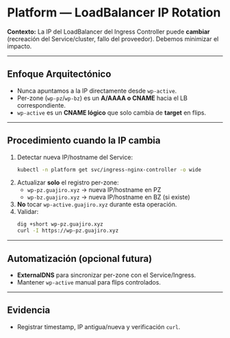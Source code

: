 # Platform — LoadBalancer IP Rotation

**Contexto:** La IP del LoadBalancer del Ingress Controller puede **cambiar** (recreación del Service/cluster, fallo del proveedor). Debemos minimizar el impacto.

---

## Enfoque Arquitectónico
- Nunca apuntamos a la IP directamente desde `wp-active`.
- Per-zone (`wp-pz`/`wp-bz`) es un **A/AAAA o CNAME** hacia el LB correspondiente.
- `wp-active` es un **CNAME lógico** que solo cambia de **target** en flips.

---

## Procedimiento cuando la IP cambia
1. Detectar nueva IP/hostname del Service:
   ```bash
   kubectl -n platform get svc/ingress-nginx-controller -o wide
   ```
2. Actualizar **solo** el registro per-zone:
   - `wp-pz.guajiro.xyz` → nueva IP/hostname en PZ
   - `wp-bz.guajiro.xyz` → nueva IP/hostname en BZ (si existe)
3. **No** tocar `wp-active.guajiro.xyz` durante esta operación.
4. Validar:
   ```bash
   dig +short wp-pz.guajiro.xyz
   curl -I https://wp-pz.guajiro.xyz
   ```

---

## Automatización (opcional futura)
- **ExternalDNS** para sincronizar per-zone con el Service/Ingress.
- Mantener `wp-active` manual para flips controlados.

---

## Evidencia
- Registrar timestamp, IP antigua/nueva y verificación `curl`.

